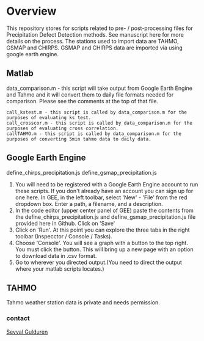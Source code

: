 # Overview
This repository stores for scripts related to pre- / post-processing files for Precipitation Defect Detection methods. See manuscript here for more details on the process.
The stations used to import data are TAHMO, GSMAP and CHIRPS. 
GSMAP and CHIRPS data are imported via using google earth engine.

## Matlab
data_comparison.m - this script will take output from Google Earth Engine and Tahmo and it will convert them to daily file formats needed for comparison. Please see the comments at the top of that file.

	call_kstest.m - this script is called by data_comparison.m for the purposes of evaluating ks test.
	call_crosscor.m - this script is called by data_comparison.m for the purposes of evaluating cross correlation.
	callTAHMO.m - this script is called by data_comparison.m for the purposes of converting 5min tahmo data to daily data.

## Google Earth Engine
define_chirps_precipitation.js
define_gsmap_precipitation.js
1) You will need to be registered with a Google Earth Engine account to run these scripts. If you don't already have an account you can sign up for one here.
In GEE, in the left toolbar, select 'New' - 'File' from the red dropdown box. Enter a path, a filename, and a description.
2) In the code editor (upper center panel of GEE) paste the contents from the define_chirps_precipitation.js and define_gsmap_precipitation.js file provided here in Github. Click on 'Save'
3) Click on 'Run'. At this point you can explore the three tabs in the right toolbar (Inspecctor / Console / Tasks). 
4) Choose 'Console'. You will see a graph with a button to the top right. You must click the button. This will bring up a new page with an option to download data in .csv format.
5) Go to wherever you directed output.(You need to direct the output where your matlab scripts locates.)

## TAHMO
Tahmo weather station data is private and needs permission.


### contact
[Sevval Gulduren](https://bee.oregonstate.edu/users/sevval-sare-gulduren)
